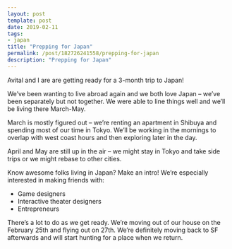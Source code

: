 ```yaml
---
layout: post
template: post
date: 2019-02-11
tags:
- japan
title: "Prepping for Japan"
permalink: /post/182726241558/prepping-for-japan
description: "Prepping for Japan"
---
```

<p>Avital and I are are getting ready for a 3-month trip to Japan!</p><p>We’ve been wanting to live abroad again and we both love Japan – we’ve been separately but not together. We were able to line things well and we’ll be living there March-May.</p><p>March is mostly figured out – we’re renting an apartment in Shibuya and spending most of our time in Tokyo. We’ll be working in the mornings to overlap with west coast hours and then exploring later in the day.<br></p><p>April and May are still up in the air – we might stay in Tokyo and take side trips or we might rebase to other cities.</p><p>Know awesome folks living in Japan? Make an intro! We’re especially interested in making friends with:</p><ul><li>Game designers<br></li><li>Interactive theater designers<br></li><li>Entrepreneurs<br></li></ul><p>There’s a lot to do as we get ready. We’re moving out of our house on the February 25th and flying out on 27th. We’re definitely moving back to SF afterwards and will start hunting for a place when we return.</p>